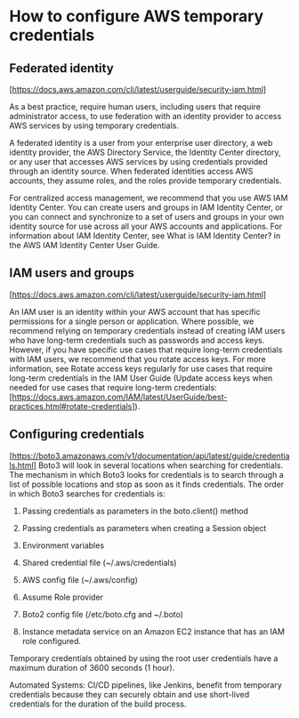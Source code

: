 # How to configure AWS temporary credentials

## Federated identity
[https://docs.aws.amazon.com/cli/latest/userguide/security-iam.html]

As a best practice, require human users, including users that require administrator access, to use federation with an identity provider to access AWS services by using temporary credentials.

A federated identity is a user from your enterprise user directory, a web identity provider, the AWS Directory Service, the Identity Center directory, or any user that accesses AWS services by using credentials provided through an identity source. When federated identities access AWS accounts, they assume roles, and the roles provide temporary credentials.

For centralized access management, we recommend that you use AWS IAM Identity Center. You can create users and groups in IAM Identity Center, or you can connect and synchronize to a set of users and groups in your own identity source for use across all your AWS accounts and applications. For information about IAM Identity Center, see What is IAM Identity Center? in the AWS IAM Identity Center User Guide.


## IAM users and groups
[https://docs.aws.amazon.com/cli/latest/userguide/security-iam.html]

An IAM user is an identity within your AWS account that has specific permissions for a single person or application. Where possible, we recommend relying on temporary credentials instead of creating IAM users who have long-term credentials such as passwords and access keys. 
However, if you have specific use cases that require long-term credentials with IAM users, we recommend that you rotate access keys. For more information, see Rotate access keys regularly for use cases that require long-term credentials in the IAM User Guide (Update access keys when needed for use cases that require long-term credentials: [https://docs.aws.amazon.com/IAM/latest/UserGuide/best-practices.html#rotate-credentials]).


## Configuring credentials
[https://boto3.amazonaws.com/v1/documentation/api/latest/guide/credentials.html] 
Boto3 will look in several locations when searching for credentials. The mechanism in which Boto3 looks for credentials is to search through a list of possible locations and stop as soon as it finds credentials. The order in which Boto3 searches for credentials is:

1. Passing credentials as parameters in the boto.client() method

2. Passing credentials as parameters when creating a Session object

3. Environment variables

4. Shared credential file (~/.aws/credentials)

5. AWS config file (~/.aws/config)

6. Assume Role provider

7. Boto2 config file (/etc/boto.cfg and ~/.boto)

8. Instance metadata service on an Amazon EC2 instance that has an IAM role configured.




Temporary credentials obtained by using the root user credentials have a maximum duration of 3600 seconds (1 hour). 

Automated Systems: CI/CD pipelines, like Jenkins, benefit from temporary credentials because they can securely obtain and use short-lived credentials for the duration of the build process. 
